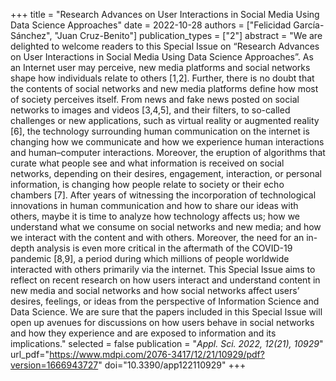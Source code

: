 +++
title = "Research Advances on User Interactions in Social Media Using Data Science Approaches"
date = 2022-10-28
authors = ["Felicidad García-Sánchez", "Juan Cruz-Benito"]
publication_types = ["2"]
abstract = "We are delighted to welcome readers to this Special Issue on “Research Advances on User Interactions in Social Media Using Data Science Approaches”. As an Internet user may perceive, new media platforms and social networks shape how individuals relate to others [1,2]. Further, there is no doubt that the contents of social networks and new media platforms define how most of society perceives itself. From news and fake news posted on social networks to images and videos [3,4,5], and their filters, to so-called challenges or new applications, such as virtual reality or augmented reality [6], the technology surrounding human communication on the internet is changing how we communicate and how we experience human interactions and human–computer interactions. Moreover, the eruption of algorithms that curate what people see and what information is received on social networks, depending on their desires, engagement, interaction, or personal information, is changing how people relate to society or their echo chambers [7]. After years of witnessing the incorporation of technological innovations in human communication and how to share our ideas with others, maybe it is time to analyze how technology affects us; how we understand what we consume on social networks and new media; and how we interact with the content and with others. Moreover, the need for an in-depth analysis is even more critical in the aftermath of the COVID-19 pandemic [8,9], a period during which millions of people worldwide interacted with others primarily via the internet. This Special Issue aims to reflect on recent research on how users interact and understand content in new media and social networks and how social networks affect users’ desires, feelings, or ideas from the perspective of Information Science and Data Science. We are sure that the papers included in this Special Issue will open up avenues for discussions on how users behave in social networks and how they experience and are exposed to information and its implications."
selected = false
publication = "_Appl. Sci. 2022, 12(21), 10929_"
url_pdf="https://www.mdpi.com/2076-3417/12/21/10929/pdf?version=1666943727"
doi="10.3390/app122110929"
+++
